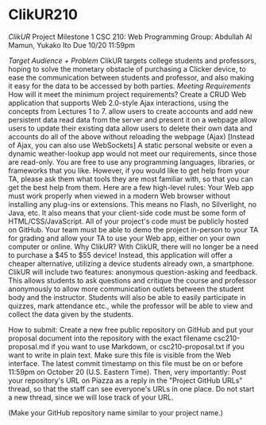 # ClikUR210
*ClikUR*
Project Milestone 1
CSC 210: Web Programming
Group: Abdullah Al Mamun, Yukako Ito
Due 10/20 11:59pm

*Target Audience + Problem*
ClikUR targets college students and professors, hoping to solve the monetary obstacle of purchasing a Clicker device, to ease the communication between students and professor, and also making it easy for the data to be accessed by both parties. 
*Meeting Requirements*
How will it meet the minimum project requirements?
Create a CRUD Web application that supports Web 2.0-style Ajax interactions, using the concepts from Lectures 1 to 7.
allow users to create accounts and add new persistent data
read data from the server and present it on a webpage
allow users to update their existing data
allow users to delete their own data and accounts
do all of the above without reloading the webpage (Ajax) [Instead of Ajax, you can also use WebSockets]
A static personal website or even a dynamic weather-lookup app would not meet our requirements, since those are read-only.
You are free to use any programming languages, libraries, or frameworks that you like. However, if you would like to get help from your TA, please ask them what tools they are most familiar with, so that you can get the best help from them.
Here are a few high-level rules:
Your Web app must work properly when viewed in a modern Web browser without installing any plug-ins or extensions. This means no Flash, no Silverlight, no Java, etc. It also means that your client-side code must be some form of HTML/CSS/JavaScript.
All of your project's code must be publicly hosted on GitHub.
Your team must be able to demo the project in-person to your TA for grading and allow your TA to use your Web app, either on your own computer or online.
Why ClikUR?
With ClikUR, there will no longer be a need to purchase a  $45 to $55 device! Instead, this application will offer a cheaper alternative, utilizing a device students already own, a smartphone. ClikUR will include two features: anonymous question-asking and feedback. This allows students to ask questions and critique the course and professor anonymously to allow more communication outlets between the student body and the instructor. Students will also be able to easily participate in quizzes, mark attendance etc., while the professor will be able to view and collect the data given by the students. 



How to submit: Create a new free public repository on GitHub and put your proposal document into the repository with the exact filename csc210-proposal.md if you want to use Markdown, or csc210-proposal.txt if you want to write in plain text. Make sure this file is visible from the Web interface. The latest commit timestamp on this file must be on or before 11:59pm on October 20 (U.S. Eastern Time). Then, very importantly:
Post your repository's URL on Piazza as a reply in the "Project GitHub URLs" thread, so that the staff can see everyone's URLs in one place. Do not start a new thread, since we will lose track of your URL.


(Make your GitHub repository name similar to your project name.)
